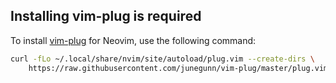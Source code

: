 ## Installing vim-plug is required

To install [vim-plug](https://github.com/junegunn/vim-plug) for Neovim, use the following command:

```sh
curl -fLo ~/.local/share/nvim/site/autoload/plug.vim --create-dirs \
    https://raw.githubusercontent.com/junegunn/vim-plug/master/plug.vim

